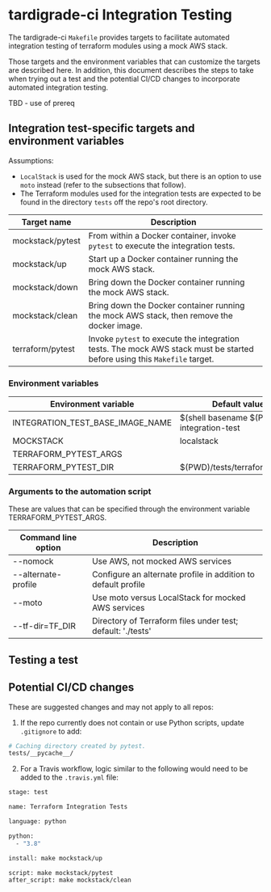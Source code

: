 # tardigrade-ci Integration Testing

The tardigrade-ci `Makefile` provides targets to facilitate automated 
integration testing of terraform modules using a mock AWS stack.  

Those targets and the environment variables that can customize the targets 
are described here.  In addition, this document describes the steps to take
when trying out a test and the potential CI/CD changes to incorporate
automated integration testing.

TBD - use of prereq

## Integration test-specific targets and environment variables

Assumptions:

* `LocalStack` is used for the mock AWS stack, but there is an 
option to use `moto` instead (refer to the subsections that follow).
* The Terraform modules used for the integration tests are expected to
be found in the directory `tests` off the repo\'s root directory.

| Target name      | Description |
| ---------------- | ------------------------------------------ |
| mockstack/pytest | From within a Docker container, invoke `pytest` to execute the integration tests. |
| mockstack/up     | Start up a Docker container running the mock AWS stack. |
| mockstack/down   | Bring down the Docker container running the mock AWS stack. |
| mockstack/clean  | Bring down the Docker container running the mock AWS stack, then remove the docker image. |
| terraform/pytest | Invoke `pytest` to execute the integration tests. The mock AWS stack must be started before using this `Makefile` target. |

### Environment variables

| Environment variable             | Default value |
| -------------------------------- | --------------------------------------- |
| INTEGRATION_TEST_BASE_IMAGE_NAME | $(shell basename $(PWD))-integration-test |
| MOCKSTACK                        | localstack |
| TERRAFORM_PYTEST_ARGS            | |
| TERRAFORM_PYTEST_DIR             | $(PWD)/tests/terraform/pytest |

### Arguments to the automation script

These are values that can be specified through the environment variable
TERRAFORM_PYTEST_ARGS.

| Command line option | Description |
| ------------------- | ----------------------------------------------- |
| --nomock            | Use AWS, not mocked AWS services |
| --alternate-profile | Configure an alternate profile in addition to default profile |
| --moto              | Use moto versus LocalStack for mocked AWS services |
| --tf-dir=TF_DIR     | Directory of Terraform files under test; default: './tests' |

## Testing a test

## Potential CI/CD changes 

These are suggested changes and may not apply to all repos:

1.  If the repo currently does not contain or use Python scripts,
    update `.gitignore` to add:

```bash
# Caching directory created by pytest.
tests/__pycache__/
```

2.  For a Travis workflow, logic similar to the following would
    need to be added to the `.travis.yml` file:

```bash
stage: test

name: Terraform Integration Tests

language: python

python:
  - "3.8"

install: make mockstack/up

script: make mockstack/pytest
after_script: make mockstack/clean
```
